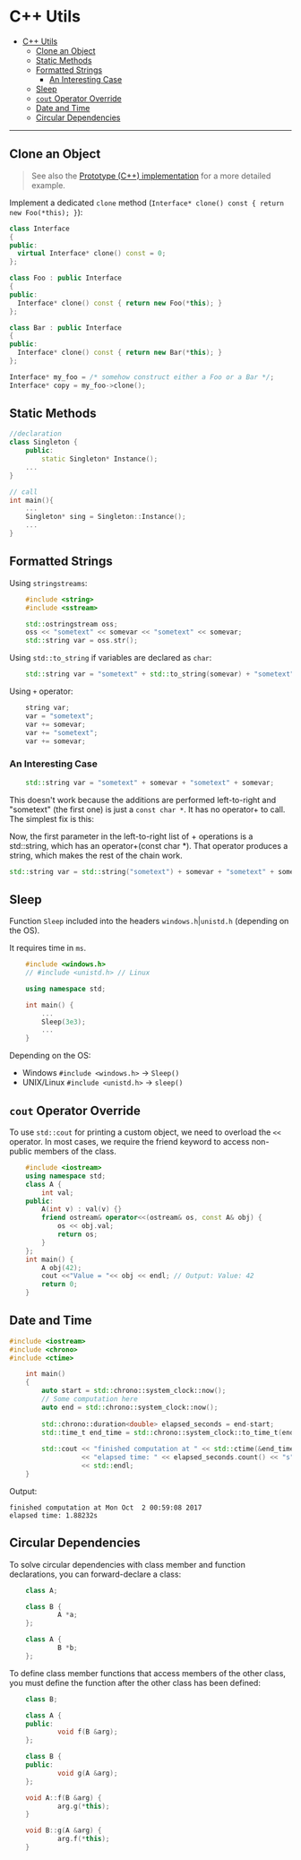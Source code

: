 # C++ Utils

- [C++ Utils](#c-utils)
  - [Clone an Object](#clone-an-object)
  - [Static Methods](#static-methods)
  - [Formatted Strings](#formatted-strings)
    - [An Interesting Case](#an-interesting-case)
  - [Sleep](#sleep)
  - [`cout` Operator Override](#cout-operator-override)
  - [Date and Time](#date-and-time)
  - [Circular Dependencies](#circular-dependencies)

---

## Clone an Object

> See also the [Prototype (C++) implementation](../cpp/01_05_prototype.cpp) for a more detailed example.

Implement a dedicated `clone` method (`Interface* clone() const { return new Foo(*this); }`):

```cpp
class Interface
{
public:
  virtual Interface* clone() const = 0;
};

class Foo : public Interface
{
public:
  Interface* clone() const { return new Foo(*this); }
};

class Bar : public Interface
{
public:
  Interface* clone() const { return new Bar(*this); }
};

Interface* my_foo = /* somehow construct either a Foo or a Bar */;
Interface* copy = my_foo->clone();
```

## Static Methods

```cpp
//declaration
class Singleton {
    public:
        static Singleton* Instance();
    ...
}

// call
int main(){
    ...
    Singleton* sing = Singleton::Instance();
    ...
}
```

## Formatted Strings

Using `stringstreams`:

```cpp
    #include <string>
    #include <sstream>

    std::ostringstream oss;
    oss << "sometext" << somevar << "sometext" << somevar;
    std::string var = oss.str();
```

Using `std::to_string` if variables are declared as `char`:

```cpp
    std::string var = "sometext" + std::to_string(somevar) + "sometext" + std::to_string(somevar);  
```

Using `+` operator:

```cpp
    string var;
    var = "sometext";
    var += somevar;
    var += "sometext";
    var += somevar;
```

### An Interesting Case

```cpp
    std::string var = "sometext" + somevar + "sometext" + somevar;
```

This doesn't work because the additions are performed left-to-right and "sometext" (the first one) is just a `const char *`. It has no operator+ to call. The simplest fix is this:

Now, the first parameter in the left-to-right list of + operations is a std::string, which has an operator+(const char *). That operator produces a string, which makes the rest of the chain work.

```cpp
std::string var = std::string("sometext") + somevar + "sometext" + somevar;
```

## Sleep

Function `Sleep` included into the headers `windows.h`|`unistd.h` (depending on the OS).

It requires time in `ms`.

```cpp
    #include <windows.h>
    // #include <unistd.h> // Linux

    using namespace std;

    int main() {
        ...
        Sleep(3e3);
        ...
    }
```

Depending on the OS:

- Windows `#include <windows.h>` -> `Sleep()`
- UNIX/Linux `#include <unistd.h>` -> `sleep()`

## `cout` Operator Override

To use `std::cout` for printing a custom object, we need to overload the `<<` operator. In most cases, we require the friend keyword to access non-public members of the class.

```cpp
    #include <iostream>
    using namespace std;
    class A {
        int val;
    public:
        A(int v) : val(v) {}
        friend ostream& operator<<(ostream& os, const A& obj) {
            os << obj.val;
            return os;
        }
    };
    int main() {
        A obj(42);
        cout <<"Value = "<< obj << endl; // Output: Value: 42
        return 0;
    }
```

## Date and Time

```cpp
#include <iostream>
#include <chrono>
#include <ctime>    

    int main()
    {
        auto start = std::chrono::system_clock::now();
        // Some computation here
        auto end = std::chrono::system_clock::now();
    
        std::chrono::duration<double> elapsed_seconds = end-start;
        std::time_t end_time = std::chrono::system_clock::to_time_t(end);
    
        std::cout << "finished computation at " << std::ctime(&end_time)
                  << "elapsed time: " << elapsed_seconds.count() << "s"
                  << std::endl;
    }
```

Output:

```
finished computation at Mon Oct  2 00:59:08 2017
elapsed time: 1.88232s
```

## Circular Dependencies

To solve circular dependencies with class member and function declarations, you can forward-declare a class:

```cpp
    class A;

    class B {
            A *a;
    };

    class A {
            B *b;
    };
```

To define class member functions that access members of the other class, you must define the function after the other class has been defined:

```cpp
    class B;

    class A {
    public:
            void f(B &arg);
    };

    class B {
    public:
            void g(A &arg);
    };

    void A::f(B &arg) {
            arg.g(*this);
    }

    void B::g(A &arg) {
            arg.f(*this);
    }
```


